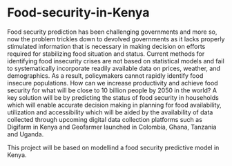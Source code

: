 # Food-security-in-Kenya
Food security prediction has been challenging governments and more so, now the problem 
trickles down to devolved governments as it lacks properly stimulated information that is 
necessary in making decision on efforts required for stabilizing food situation and status.
Current methods for identifying food insecurity crises are not based on statistical models and fail 
to systematically incorporate readily available data on prices, weather, and demographics. As a 
result, policymakers cannot rapidly identify food insecure populations. How can we increase 
productivity and achieve food security for what will be close to 10 billion people by 2050
in the world? A key solution will be by predicting the status of food security in households 
which will enable accurate decision making in planning for food availability, utilization and 
accessibility which will be aided by the availability of data collected through upcoming digital 
data collection platforms such as Digifarm in Kenya and Geofarmer launched in Colombia, 
Ghana, Tanzania and Uganda.

This project will be based on modellind a food security predictive model in Kenya.
